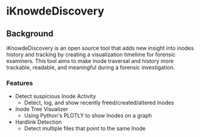 # iKnowdeDiscovery
 

## Background

iKnowdeDiscovery is an open source tool that adds new insight into inodes history and tracking by creating a visualization timelime for forensic examiners. This tool aims to make inode traversal and history more trackable, readable, and meaningful during a forensic investigation.


### Features

 - Detect suspicious Inode Activity
   - Detect, log, and show recently freed/created/altered Inodes
 - Inode Tree Visualizer
   - Using Python's PLOTLY to show Inodes on a graph
 - Hardlink Detection
   - Detect multiple files that point to the same Inode
